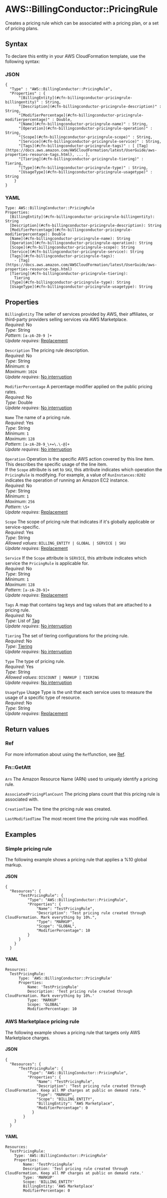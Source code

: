# AWS::BillingConductor::PricingRule<a name="aws-resource-billingconductor-pricingrule"></a>

Creates a pricing rule which can be associated with a pricing plan, or a set of pricing plans\.

## Syntax<a name="aws-resource-billingconductor-pricingrule-syntax"></a>

To declare this entity in your AWS CloudFormation template, use the following syntax:

### JSON<a name="aws-resource-billingconductor-pricingrule-syntax.json"></a>

```
{
  "Type" : "AWS::BillingConductor::PricingRule",
  "Properties" : {
      "[BillingEntity](#cfn-billingconductor-pricingrule-billingentity)" : String,
      "[Description](#cfn-billingconductor-pricingrule-description)" : String,
      "[ModifierPercentage](#cfn-billingconductor-pricingrule-modifierpercentage)" : Double,
      "[Name](#cfn-billingconductor-pricingrule-name)" : String,
      "[Operation](#cfn-billingconductor-pricingrule-operation)" : String,
      "[Scope](#cfn-billingconductor-pricingrule-scope)" : String,
      "[Service](#cfn-billingconductor-pricingrule-service)" : String,
      "[Tags](#cfn-billingconductor-pricingrule-tags)" : [ [Tag](https://docs.aws.amazon.com/AWSCloudFormation/latest/UserGuide/aws-properties-resource-tags.html), ... ],
      "[Tiering](#cfn-billingconductor-pricingrule-tiering)" : Tiering,
      "[Type](#cfn-billingconductor-pricingrule-type)" : String,
      "[UsageType](#cfn-billingconductor-pricingrule-usagetype)" : String
    }
}
```

### YAML<a name="aws-resource-billingconductor-pricingrule-syntax.yaml"></a>

```
Type: AWS::BillingConductor::PricingRule
Properties: 
  [BillingEntity](#cfn-billingconductor-pricingrule-billingentity): String
  [Description](#cfn-billingconductor-pricingrule-description): String
  [ModifierPercentage](#cfn-billingconductor-pricingrule-modifierpercentage): Double
  [Name](#cfn-billingconductor-pricingrule-name): String
  [Operation](#cfn-billingconductor-pricingrule-operation): String
  [Scope](#cfn-billingconductor-pricingrule-scope): String
  [Service](#cfn-billingconductor-pricingrule-service): String
  [Tags](#cfn-billingconductor-pricingrule-tags): 
    - [Tag](https://docs.aws.amazon.com/AWSCloudFormation/latest/UserGuide/aws-properties-resource-tags.html)
  [Tiering](#cfn-billingconductor-pricingrule-tiering): 
    Tiering
  [Type](#cfn-billingconductor-pricingrule-type): String
  [UsageType](#cfn-billingconductor-pricingrule-usagetype): String
```

## Properties<a name="aws-resource-billingconductor-pricingrule-properties"></a>

`BillingEntity`  <a name="cfn-billingconductor-pricingrule-billingentity"></a>
The seller of services provided by AWS, their affiliates, or third\-party providers selling services via AWS Marketplace\.  
*Required*: No  
*Type*: String  
*Pattern*: `[a-zA-Z0-9 ]+`  
*Update requires*: [Replacement](https://docs.aws.amazon.com/AWSCloudFormation/latest/UserGuide/using-cfn-updating-stacks-update-behaviors.html#update-replacement)

`Description`  <a name="cfn-billingconductor-pricingrule-description"></a>
The pricing rule description\.  
*Required*: No  
*Type*: String  
*Minimum*: `0`  
*Maximum*: `1024`  
*Update requires*: [No interruption](https://docs.aws.amazon.com/AWSCloudFormation/latest/UserGuide/using-cfn-updating-stacks-update-behaviors.html#update-no-interrupt)

`ModifierPercentage`  <a name="cfn-billingconductor-pricingrule-modifierpercentage"></a>
A percentage modifier applied on the public pricing rates\.  
*Required*: No  
*Type*: Double  
*Update requires*: [No interruption](https://docs.aws.amazon.com/AWSCloudFormation/latest/UserGuide/using-cfn-updating-stacks-update-behaviors.html#update-no-interrupt)

`Name`  <a name="cfn-billingconductor-pricingrule-name"></a>
The name of a pricing rule\.  
*Required*: Yes  
*Type*: String  
*Minimum*: `1`  
*Maximum*: `128`  
*Pattern*: `[a-zA-Z0-9_\+=\.\-@]+`  
*Update requires*: [No interruption](https://docs.aws.amazon.com/AWSCloudFormation/latest/UserGuide/using-cfn-updating-stacks-update-behaviors.html#update-no-interrupt)

`Operation`  <a name="cfn-billingconductor-pricingrule-operation"></a>
 Operation is the specific AWS action covered by this line item\. This describes the specific usage of the line item\.  
 If the `Scope` attribute is set to `SKU`, this attribute indicates which operation the `PricingRule` is modifying\. For example, a value of `RunInstances:0202` indicates the operation of running an Amazon EC2 instance\.  
*Required*: No  
*Type*: String  
*Minimum*: `1`  
*Maximum*: `256`  
*Pattern*: `\S+`  
*Update requires*: [Replacement](https://docs.aws.amazon.com/AWSCloudFormation/latest/UserGuide/using-cfn-updating-stacks-update-behaviors.html#update-replacement)

`Scope`  <a name="cfn-billingconductor-pricingrule-scope"></a>
The scope of pricing rule that indicates if it's globally applicable or service\-specific\.  
*Required*: Yes  
*Type*: String  
*Allowed values*: `BILLING_ENTITY | GLOBAL | SERVICE | SKU`  
*Update requires*: [Replacement](https://docs.aws.amazon.com/AWSCloudFormation/latest/UserGuide/using-cfn-updating-stacks-update-behaviors.html#update-replacement)

`Service`  <a name="cfn-billingconductor-pricingrule-service"></a>
If the `Scope` attribute is `SERVICE`, this attribute indicates which service the `PricingRule` is applicable for\.  
*Required*: No  
*Type*: String  
*Minimum*: `1`  
*Maximum*: `128`  
*Pattern*: `[a-zA-Z0-9]+`  
*Update requires*: [Replacement](https://docs.aws.amazon.com/AWSCloudFormation/latest/UserGuide/using-cfn-updating-stacks-update-behaviors.html#update-replacement)

`Tags`  <a name="cfn-billingconductor-pricingrule-tags"></a>
A map that contains tag keys and tag values that are attached to a pricing rule\.  
*Required*: No  
*Type*: List of [Tag](https://docs.aws.amazon.com/AWSCloudFormation/latest/UserGuide/aws-properties-resource-tags.html)  
*Update requires*: [No interruption](https://docs.aws.amazon.com/AWSCloudFormation/latest/UserGuide/using-cfn-updating-stacks-update-behaviors.html#update-no-interrupt)

`Tiering`  <a name="cfn-billingconductor-pricingrule-tiering"></a>
The set of tiering configurations for the pricing rule\.  
*Required*: No  
*Type*: [Tiering](aws-properties-billingconductor-pricingrule-tiering.md)  
*Update requires*: [No interruption](https://docs.aws.amazon.com/AWSCloudFormation/latest/UserGuide/using-cfn-updating-stacks-update-behaviors.html#update-no-interrupt)

`Type`  <a name="cfn-billingconductor-pricingrule-type"></a>
The type of pricing rule\.  
*Required*: Yes  
*Type*: String  
*Allowed values*: `DISCOUNT | MARKUP | TIERING`  
*Update requires*: [No interruption](https://docs.aws.amazon.com/AWSCloudFormation/latest/UserGuide/using-cfn-updating-stacks-update-behaviors.html#update-no-interrupt)

`UsageType`  <a name="cfn-billingconductor-pricingrule-usagetype"></a>
Usage Type is the unit that each service uses to measure the usage of a specific type of resource\.  
*Required*: No  
*Type*: String  
*Update requires*: [Replacement](https://docs.aws.amazon.com/AWSCloudFormation/latest/UserGuide/using-cfn-updating-stacks-update-behaviors.html#update-replacement)

## Return values<a name="aws-resource-billingconductor-pricingrule-return-values"></a>

### Ref<a name="aws-resource-billingconductor-pricingrule-return-values-ref"></a>

For more information about using the `Ref`function, see [Ref](https://docs.aws.amazon.com/AWSCloudFormation/latest/UserGuide/intrinsic-function-reference-ref.html)\.

### Fn::GetAtt<a name="aws-resource-billingconductor-pricingrule-return-values-fn--getatt"></a>

#### <a name="aws-resource-billingconductor-pricingrule-return-values-fn--getatt-fn--getatt"></a>

`Arn`  <a name="Arn-fn::getatt"></a>
The Amazon Resource Name \(ARN\) used to uniquely identify a pricing rule\.

`AssociatedPricingPlanCount`  <a name="AssociatedPricingPlanCount-fn::getatt"></a>
The pricing plans count that this pricing rule is associated with\.

`CreationTime`  <a name="CreationTime-fn::getatt"></a>
The time the pricing rule was created\.

`LastModifiedTime`  <a name="LastModifiedTime-fn::getatt"></a>
The most recent time the pricing rule was modified\.

## Examples<a name="aws-resource-billingconductor-pricingrule--examples"></a>



### Simple pricing rule<a name="aws-resource-billingconductor-pricingrule--examples--Simple_pricing_rule"></a>

The following example shows a pricing rule that applies a %10 global markup\.

#### JSON<a name="aws-resource-billingconductor-pricingrule--examples--Simple_pricing_rule--json"></a>

```
{
  "Resources": {
      "TestPricingRule": {
          "Type": "AWS::BillingConductor::PricingRule",
          "Properties": {
              "Name": "TestPricingRule",
              "Description": "Test pricing rule created through CloudFormation. Mark everything by 10%.",
              "Type": "MARKUP",
              "Scope": "GLOBAL",
              "ModifierPercentage": 10
          }
      }
    }
  }
```

#### YAML<a name="aws-resource-billingconductor-pricingrule--examples--Simple_pricing_rule--yaml"></a>

```
Resources:
  TestPricingRule:
      Type: 'AWS::BillingConductor::PricingRule'
      Properties:
          Name: 'TestPricingRule'
          Description: 'Test pricing rule created through CloudFormation. Mark everything by 10%.'
          Type: 'MARKUP'
          Scope: 'GLOBAL'
          ModifierPercentage: 10
```

### AWS Marketplace pricing rule<a name="aws-resource-billingconductor-pricingrule--examples--_pricing_rule"></a>

The following example shows a pricing rule that targets only AWS Marketplace charges\.

#### JSON<a name="aws-resource-billingconductor-pricingrule--examples--_pricing_rule--json"></a>

```
{
  "Resources": {
      "TestPricingRule": {
          "Type": "AWS::BillingConductor::PricingRule",
          "Properties": {
              "Name": "TestPricingRule",
              "Description": "Test pricing rule created through CloudFormation. Keep all MP charges at public on demand rate. "
              "Type": "MARKUP",
              "Scope": "BILLING_ENTITY",
              "BillingEntity": "AWS Marketplace",
              "ModifierPercentage": 0
            }
        }
    }
  }
```

#### YAML<a name="aws-resource-billingconductor-pricingrule--examples--_pricing_rule--yaml"></a>

```
Resources:
  TestPricingRule:
    Type: 'AWS::BillingConductor::PricingRule'
    Properties:
        Name: 'TestPricingRule'
        Description: 'Test pricing rule created through CloudFormation. Keep all MP charges at public on demand rate.'
        Type: 'MARKUP'
        Scope: 'BILLING_ENTITY'
        BillingEntity: 'AWS Marketplace'
        ModifierPercentage: 0
```